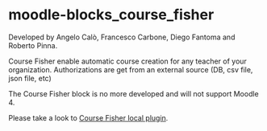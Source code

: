 moodle-blocks_course_fisher
===========================
Developed by Angelo Calò, Francesco Carbone, Diego Fantoma and Roberto Pinna.

Course Fisher enable automatic course creation for any teacher of your organization.
Authorizations are get from an external source (DB, csv file, json file, etc)

The Course Fisher block is no more developed and will not support Moodle 4.

Please take a look to [Course Fisher local plugin](https://github.com/bobopinna/moodle-local_coursefisher).
